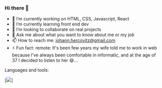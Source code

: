 ### Hi there 👋


- 🔭 I’m currently working on HTML, CSS, Javascript, React
- 🌱 I’m currently learning front end dev
- 👯 I’m looking to collaborate on real projects
- 💬 Ask me about what you want to know about me or my job
- 📫 How to reach me: johann.hercovitz@gmail.com
- ⚡ Fun fact: remote: It's been few years my wife told me to work in web because I've always been comfortable in informatic, and at the age of 37 I decided to listen to her 😄...  

Languages and tools:

[<img src="https://cdn.jsdelivr.net/gh/devicons/devicon/icons/vscode/vscode-original-wordmark.svg" />]
